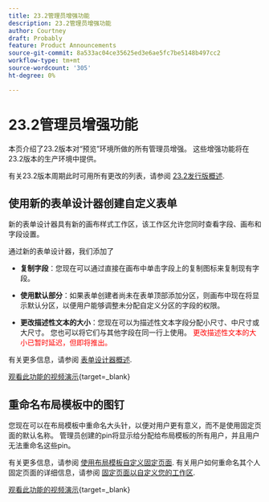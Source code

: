 ```yaml
---
title: 23.2管理员增强功能
description: 23.2管理员增强功能
author: Courtney
draft: Probably
feature: Product Announcements
source-git-commit: 8a533ac04ce35625ed3e6ae5fc7be5148b497cc2
workflow-type: tm+mt
source-wordcount: '305'
ht-degree: 0%

---
```


# 23.2管理员增强功能

本页介绍了23.2版本对“预览”环境所做的所有管理员增强。 这些增强功能将在23.2版本的生产环境中提供。

有关23.2版本周期此时可用所有更改的列表，请参阅 [23.2发行版概述](/help/quicksilver/product-announcements/product-releases/23.2-release-activity/23-2-release-overview.md).

## 使用新的表单设计器创建自定义表单

新的表单设计器具有新的画布样式工作区，该工作区允许您同时查看字段、画布和字段设置。

通过新的表单设计器，我们添加了

* **复制字段**：您现在可以通过直接在画布中单击字段上的复制图标来复制现有字段。

* **使用默认部分**：如果表单创建者尚未在表单顶部添加分区，则画布中现在将显示默认分区，以便用户能够调整未分配自定义分区的字段的权限。

* **更改描述性文本的大小**：您现在可以为描述性文本字段分配小尺寸、中尺寸或大尺寸。 您也可以将它们与其他字段在同一行上使用。 <span style="color: #ff0000;"> 更改描述性文本的大小已暂时延迟，但即将推出。</span></li>

有关更多信息，请参阅 [表单设计器概述](/help/quicksilver/administration-and-setup/customize-workfront/create-manage-custom-forms/form-designer/form-designer-overview.md).

[观看此功能的视频演示](https://video.tv.adobe.com/v/3416586/){target=_blank}

## 重命名布局模板中的图钉

您现在可以在布局模板中重命名大头针，以便对用户更有意义，而不是使用固定页面的默认名称。 管理员创建的pin将显示给分配给布局模板的所有用户，并且用户无法重命名这些pin。

有关更多信息，请参阅 [使用布局模板自定义固定页面](/help/quicksilver/administration-and-setup/customize-workfront/use-layout-templates/customize-pinned-pages.md). 有关用户如何重命名其个人固定页面的详细信息，请参阅 [固定页面以自定义您的工作区](/help/quicksilver/workfront-basics/the-new-workfront-experience/pin-pages.md).

[观看此功能的视频演示](https://video.tv.adobe.com/v/3414364/){target=_blank}